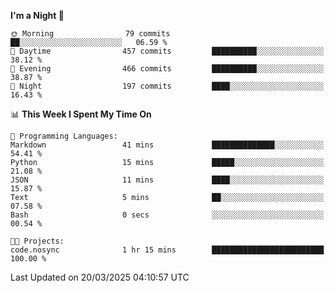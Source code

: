 <!--START_SECTION:waka-->
**I'm a Night 🦉** 

```text
🌞 Morning                79 commits          ██░░░░░░░░░░░░░░░░░░░░░░░   06.59 % 
🌆 Daytime                457 commits         ██████████░░░░░░░░░░░░░░░   38.12 % 
🌃 Evening                466 commits         ██████████░░░░░░░░░░░░░░░   38.87 % 
🌙 Night                  197 commits         ████░░░░░░░░░░░░░░░░░░░░░   16.43 % 
```


📊 **This Week I Spent My Time On** 

```text
💬 Programming Languages: 
Markdown                 41 mins             ██████████████░░░░░░░░░░░   54.41 % 
Python                   15 mins             █████░░░░░░░░░░░░░░░░░░░░   21.08 % 
JSON                     11 mins             ████░░░░░░░░░░░░░░░░░░░░░   15.87 % 
Text                     5 mins              ██░░░░░░░░░░░░░░░░░░░░░░░   07.58 % 
Bash                     0 secs              ░░░░░░░░░░░░░░░░░░░░░░░░░   00.54 % 

🐱‍💻 Projects: 
code.nosync              1 hr 15 mins        █████████████████████████   100.00 % 
```


 Last Updated on 20/03/2025 04:10:57 UTC
<!--END_SECTION:waka-->
